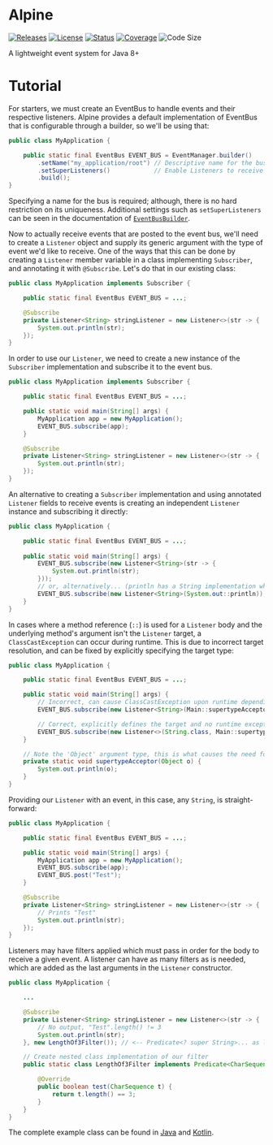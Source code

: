 # Alpine

[![Releases](https://img.shields.io/github/v/release/ZeroMemes/Alpine?style=flat-square)](https://github.com/ZeroMemes/Alpine/releases)
[![License](https://img.shields.io/github/license/ZeroMemes/Alpine?style=flat-square)](/LICENSE)
[![Status](https://img.shields.io/github/actions/workflow/status/ZeroMemes/Alpine/gradle.yml?style=flat-square)](https://github.com/ZeroMemes/Alpine/actions/workflows/gradle.yml)
[![Coverage](https://img.shields.io/codecov/c/github/ZeroMemes/Alpine?style=flat-square)](https://app.codecov.io/gh/ZeroMemes/Alpine)
![Code Size](https://img.shields.io/github/languages/code-size/ZeroMemes/Alpine?style=flat-square)

A lightweight event system for Java 8+

# Tutorial
For starters, we must create an EventBus to handle events and their respective listeners.
Alpine provides a default implementation of EventBus that is configurable through a builder, so we'll be using that:
```java
public class MyApplication {

    public static final EventBus EVENT_BUS = EventManager.builder()
        .setName("my_application/root") // Descriptive name for the bus
        .setSuperListeners()            // Enable Listeners to receive subtypes of their target
        .build();
}
```
Specifying a name for the bus is required; although, there is no hard restriction on its uniqueness. Additional settings
such as `setSuperListeners` can be seen in the documentation of [`EventBusBuilder`](src/main/java/me/zero/alpine/bus/EventBusBuilder.java).

Now to actually receive events that are posted to the event bus, we'll need to create a `Listener` object and supply its
generic argument with the type of event we'd like to receive. One of the ways that this can be done by creating a
`Listener` member variable in a class implementing `Subscriber`, and annotating it with `@Subscribe`. Let's do that
in our existing class:
```java
public class MyApplication implements Subscriber {

    public static final EventBus EVENT_BUS = ...;

    @Subscribe
    private Listener<String> stringListener = new Listener<>(str -> {
        System.out.println(str);
    });
}
```
In order to use our `Listener`, we need to create a new instance of the `Subscriber` implementation and subscribe
it to the event bus.
```java
public class MyApplication implements Subscriber {

    public static final EventBus EVENT_BUS = ...;

    public static void main(String[] args) {
        MyApplication app = new MyApplication();
        EVENT_BUS.subscribe(app);
    }

    @Subscribe
    private Listener<String> stringListener = new Listener<>(str -> {
        System.out.println(str);
    });
}
```
An alternative to creating a `Subscriber` implementation and using annotated `Listener` fields to receive events
is creating an independent `Listener` instance and subscribing it directly:
```java
public class MyApplication {

    public static final EventBus EVENT_BUS = ...;
    
    public static void main(String[] args) {
        EVENT_BUS.subscribe(new Listener<String>(str -> {
            System.out.println(str);
        }));
        // or, alternatively... (println has a String implementation which will get bound to here)
        EVENT_BUS.subscribe(new Listener<String>(System.out::println));
    }
}
```
In cases where a method reference (`::`) is used for a `Listener` body and the underlying method's argument isn't the
`Listener` target, a `ClassCastException` can occur during runtime. This is due to incorrect target resolution, and can
be fixed by explicitly specifying the target type:
```java
public class MyApplication {

    public static final EventBus EVENT_BUS = ...;

    public static void main(String[] args) {
        // Incorrect, can cause ClassCastException upon runtime depending on EventBus configuration
        EVENT_BUS.subscribe(new Listener<String>(Main::supertypeAcceptor));

        // Correct, explicitly defines the target and no runtime exception or unintended behavior will occur
        EVENT_BUS.subscribe(new Listener<>(String.class, Main::supertypeAcceptor));
    }

    // Note the 'Object' argument type, this is what causes the need for an explicit target
    private static void supertypeAcceptor(Object o) {
        System.out.println(o);
    }
}
```
Providing our `Listener` with an event, in this case, any `String`, is straight-forward:
```java
public class MyApplication {

    public static final EventBus EVENT_BUS = ...;

    public static void main(String[] args) {
        MyApplication app = new MyApplication();
        EVENT_BUS.subscribe(app);
        EVENT_BUS.post("Test");
    }

    @Subscribe
    private Listener<String> stringListener = new Listener<>(str -> {
        // Prints "Test"
        System.out.println(str);
    });
}
```
Listeners may have filters applied which must pass in order for the body to receive a given event. A listener can have as
many filters as is needed, which are added as the last arguments in the `Listener` constructor.
```java
public class MyApplication {

    ...

    @Subscribe
    private Listener<String> stringListener = new Listener<>(str -> {
        // No output, "Test".length() != 3
        System.out.println(str);
    }, new LengthOf3Filter()); // <-- Predicate<? super String>... as last argument to Listener

    // Create nested class implementation of our filter
    public static class LengthOf3Filter implements Predicate<CharSequence> {

        @Override
        public boolean test(CharSequence t) {
            return t.length() == 3;
        }
    }
}
```
The complete example class can be found in [Java](example/src/main/java/JavaApplication.java) and [Kotlin](example/src/main/kotlin/KotlinApplication.kt).
